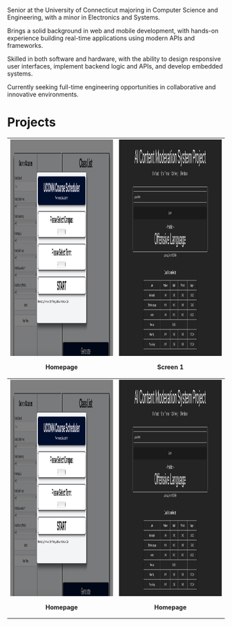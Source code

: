 Senior at the University of Connecticut majoring in Computer Science and Engineering, with a minor in Electronics and Systems.

Brings a solid background in web and mobile development, with hands-on experience building real-time applications using modern APIs and frameworks.

Skilled in both software and hardware, with the ability to design responsive user interfaces, implement backend logic and APIs, and develop embedded systems.

Currently seeking full-time engineering opportunities in collaborative and innovative environments.


<h1>Projects</h1>


| <div align="center"><img src="/homepage.png" width="500" height="500"><br/><p>Homepage</p></div> | <div align="center"><img src="/s1.jpg" width="500" height="500"><br/><p>Screen 1</p></div> |
| ------------------------------------------------------------------------------------------------ | -------------------------------------------------------------------------------------------- |
| <div align="center"><img src="/homepage.png" width="500" height="500"><br/><p><b>Homepage</b></p></div> | <div align="center"><img src="/s1.jpg" width="500" height="500"><br/><p><b>Homepage</b></p></div> |
